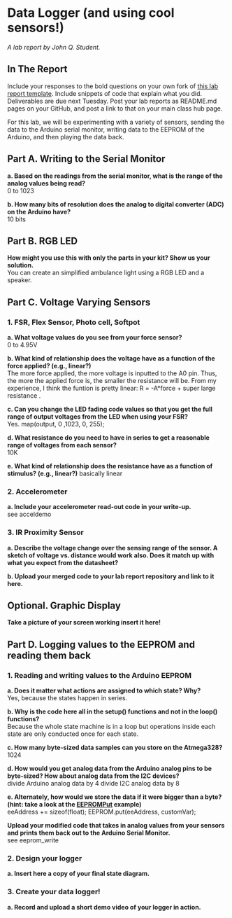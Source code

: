 # Data Logger (and using cool sensors!)

*A lab report by John Q. Student.*

## In The Report

Include your responses to the bold questions on your own fork of [this lab report template](https://github.com/FAR-Lab/IDD-Fa18-Lab2). Include snippets of code that explain what you did. Deliverables are due next Tuesday. Post your lab reports as README.md pages on your GitHub, and post a link to that on your main class hub page.

For this lab, we will be experimenting with a variety of sensors, sending the data to the Arduino serial monitor, writing data to the EEPROM of the Arduino, and then playing the data back.

## Part A.  Writing to the Serial Monitor
 
**a. Based on the readings from the serial monitor, what is the range of the analog values being read?**  
     0 to 1023
 
**b. How many bits of resolution does the analog to digital converter (ADC) on the Arduino have?**  
     10 bits

## Part B. RGB LED

**How might you use this with only the parts in your kit? Show us your solution.**  
     You can create an simplified ambulance light using a RGB LED and a speaker.

## Part C. Voltage Varying Sensors 
 
### 1. FSR, Flex Sensor, Photo cell, Softpot

**a. What voltage values do you see from your force sensor?**  
     0 to 4.95V

**b. What kind of relationship does the voltage have as a function of the force applied? (e.g., linear?)**  
     The more force applied, the more voltage is inputted to the A0 pin. Thus, the more the applied force is, the smaller the resistance will be. From my experience, I think the funtion is pretty linear: R = -A*force + super large resistance .

**c. Can you change the LED fading code values so that you get the full range of output voltages from the LED when using your FSR?**  
     Yes. map(output, 0 ,1023, 0, 255);

**d. What resistance do you need to have in series to get a reasonable range of voltages from each sensor?**  
     10K

**e. What kind of relationship does the resistance have as a function of stimulus? (e.g., linear?)**
     basically linear

### 2. Accelerometer
 
**a. Include your accelerometer read-out code in your write-up.**  
     see acceldemo


### 3. IR Proximity Sensor

**a. Describe the voltage change over the sensing range of the sensor. A sketch of voltage vs. distance would work also. Does it match up with what you expect from the datasheet?**

**b. Upload your merged code to your lab report repository and link to it here.**

## Optional. Graphic Display

**Take a picture of your screen working insert it here!**

## Part D. Logging values to the EEPROM and reading them back
 
### 1. Reading and writing values to the Arduino EEPROM

**a. Does it matter what actions are assigned to which state? Why?**  
     Yes, because the states happen in series.

**b. Why is the code here all in the setup() functions and not in the loop() functions?**  
     Because the whole state machine is in a loop but operations inside each state are only conducted once for each state. 
 
**c. How many byte-sized data samples can you store on the Atmega328?**  
     1024

**d. How would you get analog data from the Arduino analog pins to be byte-sized? How about analog data from the I2C devices?**  
     divide Arduino analog data by 4
     divide I2C analog data by 8

**e. Alternately, how would we store the data if it were bigger than a byte? (hint: take a look at the [EEPROMPut](https://www.arduino.cc/en/Reference/EEPROMPut) example)**  
     eeAddress += sizeof(float);
     EEPROM.put(eeAddress, customVar);

**Upload your modified code that takes in analog values from your sensors and prints them back out to the Arduino Serial Monitor.**  
      see eeprom_write

### 2. Design your logger
 
**a. Insert here a copy of your final state diagram.**

### 3. Create your data logger!
 
**a. Record and upload a short demo video of your logger in action.**
